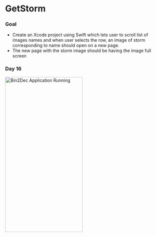 # GetStorm

### Goal
  - Create an Xcode project using Swift which lets user to scroll list of images names and when user selects the row, an image of storm corresponding to name should open on a new page.
  - The new page with the storm image should be having the image full screen

### Day 16
<img src="https://github.com/AkshayRameshAppDEV/GetStorm/blob/main/Gif/Day16.gif" alt="Bin2Dec Application Running" width="250" height="500">
